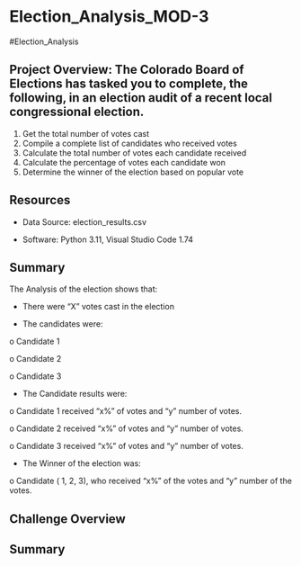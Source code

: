 # Election_Analysis_MOD-3

#Election_Analysis

## Project Overview: The Colorado Board of Elections has tasked you to complete, the following, in an election audit of a recent local congressional election.
1.	Get the total number of votes cast
2.	Compile a complete list of candidates who received votes
3.	Calculate the total number of votes each candidate received
4.	Calculate the percentage of votes each candidate won
5.	Determine the winner of the election based on popular vote

## Resources
- Data Source: election_results.csv

- Software: Python 3.11, Visual Studio Code 1.74


## Summary
The Analysis of the election shows that:

-	There were “X” votes cast in the election

-	The candidates were:

o	Candidate 1

o	Candidate 2

o	Candidate 3 

-	The Candidate results were:

o	Candidate 1 received “x%” of votes and “y” number of votes.

o	Candidate 2 received “x%” of votes and “y” number of votes.

o	Candidate 3 received “x%” of votes and “y” number of votes.

-	The Winner of the election was:

o	Candidate ( 1, 2, 3), who received “x%” of the votes and “y” number of the votes.


## Challenge Overview 

## Summary 
